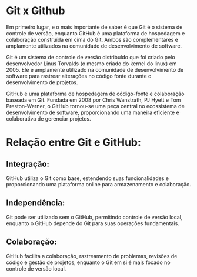# Git x Github 
Em primeiro lugar, e o mais importante de saber é que Git é o sistema de controle de versão, enquanto GitHub é uma plataforma de hospedagem e colaboração construída em cima do Git. Ambos são complementares e amplamente utilizados na comunidade de desenvolvimento de software.

Git é um sistema de controle de versão distribuído que foi criado pelo desenvolvedor Linus Torvalds (o mesmo criado do kernel do linux) em 2005. Ele é amplamente utilizado na comunidade de desenvolvimento de software para rastrear alterações no código fonte durante o desenvolvimento de projetos.

GitHub é uma plataforma de hospedagem de código-fonte e colaboração baseada em Git. Fundada em 2008 por Chris Wanstrath, PJ Hyett e Tom Preston-Werner, o GitHub tornou-se uma peça central no ecossistema de desenvolvimento de software, proporcionando uma maneira eficiente e colaborativa de gerenciar projetos.

# Relação entre Git e GitHub:

## Integração:
GitHub utiliza o Git como base, estendendo suas funcionalidades e proporcionando uma plataforma online para armazenamento e colaboração.
## Independência:
Git pode ser utilizado sem o GitHub, permitindo controle de versão local, enquanto o GitHub depende do Git para suas operações fundamentais.
## Colaboração:
GitHub facilita a colaboração, rastreamento de problemas, revisões de código e gestão de projetos, enquanto o Git em si é mais focado no controle de versão local.